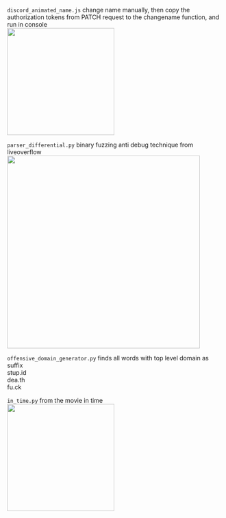```discord_animated_name.js``` change name manually, then copy the authorization tokens from PATCH request to the changename function, and run in console  
<img src="/img/name.gif" width="250" height="auto"/>  

```parser_differential.py``` binary fuzzing anti debug technique from liveoverflow    
<img src="/img/diff.png" width="450" height="auto"/>  

```offensive_domain_generator.py``` finds all words with top level domain as suffix  
stup.id  
dea.th  
fu.ck  

```in_time.py``` from the movie in time  
<img src="/img/in_time.gif" width="250" height="auto"/>  

